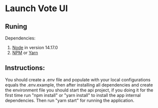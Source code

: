 # Launch Vote UI

## Runing

Dependencies:
1. [Node](https://nodejs.org/en/download) in version 14.17.0
2. [NPM](https://www.npmjs.com) or [Yarn](https://classic.yarnpkg.com/lang/en/docs/install/#windows-stable)

## Instructions:

You should create a .env file and populate with your local configurations equals the .env.example, then after installing all dependencies and create the environment file you should start the api project, if you doing it for the first time run "npm install" or "yarn install" to install the app internal dependencies.
Then run "yarn start" for running the application.

